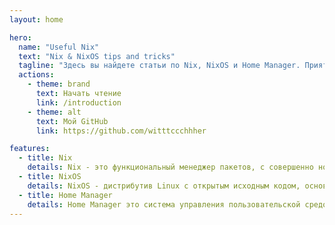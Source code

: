 ```yaml
---
layout: home

hero:
  name: "Useful Nix"
  text: "Nix & NixOS tips and tricks"
  tagline: "Здесь вы найдете статьи по Nix, NixOS и Home Manager. Приятного чтения!"
  actions:
    - theme: brand
      text: Начать чтение
      link: /introduction
    - theme: alt
      text: Мой GitHub
      link: https://github.com/witttccchhher

features:
  - title: Nix
    details: Nix - это функциональный менеджер пакетов, с совершенно новым подходом к управлению зависомостями
  - title: NixOS
    details: NixOS - дистрибутив Linux с открытым исходным кодом, основанный на менеджере пакетов Nix
  - title: Home Manager
    details: Home Manager это система управления пользовательской средой с помощью менеджера пакетов Nix
---
```


